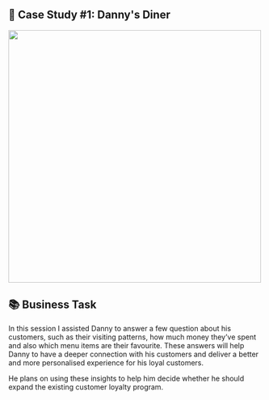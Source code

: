 ## 🍜 Case Study #1: Danny's Diner
<img src="https://8weeksqlchallenge.com/images/case-study-designs/1.png" width="500" height="500">

## 📚 Business Task
In this session I assisted Danny to answer a few question about his customers, such as their visiting patterns, how much money they’ve spent and also which menu items are their favourite. These answers will help Danny to have a deeper connection with his customers and deliver a better and more personalised experience for his loyal customers.

He plans on using these insights to help him decide whether he should expand the existing customer loyalty program.
